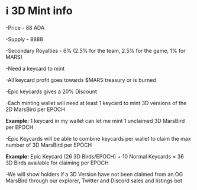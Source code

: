 # ℹ 3D Mint info

\-Price - 88 ADA

\-Supply - 8888

\-Secondary Royalties - 6% (2.5% for the team, 2.5% for the game, 1% for MARS)

\-Need a keycard to mint

\-All keycard profit goes towards $MARS treasury or is burned

\-Epic keycards gives a 20% Discount



\-Each minting wallet will need at least 1 keycard to mint 3D versions of the 2D MarsBird per EPOCH&#x20;

**Example:** 1 keycard in my wallet can let me mint 1 unclaimed 3D MarsBird per EPOCH

\-Epic Keycards will be able to combine keycards per wallet to claim the max number of 3D MarsBird per EPOCH

**Example:** Epic Keycard (26 3D Birds/EPOCH) + 10 Normal Keycards = 36 3D Birds available for claiming per EPOCH

\-We will show holders if a 3D Version have not been claimed from an OG MarsBird through our explorer, Twitter and Discord sales and listings bot
